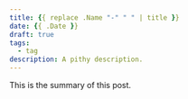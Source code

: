 ```yaml
---
title: {{ replace .Name "-" " " | title }}
date: {{ .Date }}
draft: true
tags:
  - tag
description: A pithy description.
---
```


This is the summary of this post.

<!--more-->
